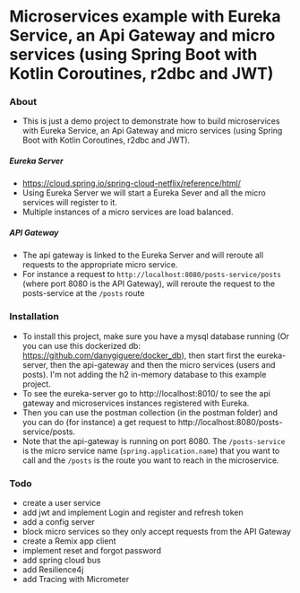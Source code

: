# Microservices example with Eureka Service, an Api Gateway and micro services (using Spring Boot with Kotlin Coroutines, r2dbc and JWT)

### About
- This is just a demo project to demonstrate how to build microservices with Eureka Service, an Api Gateway and micro services (using Spring Boot with Kotlin Coroutines, r2dbc and JWT).

##### Eureka Server
- https://cloud.spring.io/spring-cloud-netflix/reference/html/
- Using Eureka Server we will start a Eureka Sever and all the micro services will register to it.
- Multiple instances of a micro services are load balanced.

##### API Gateway
- The api gateway is linked to the Eureka Server and will reroute all requests to the appropriate micro service.
- For instance a request to `http://localhost:8080/posts-service/posts` (where port 8080 is the API Gateway), will reroute the request to the posts-service at the `/posts` route

### Installation
- To install this project, make sure you have a mysql database running (Or you can use this dockerized db: https://github.com/danygiguere/docker_db), then start first the  eureka-server, then the api-gateway and then the micro services (users and posts). I'm not adding the h2 in-memory database to this example project.
- To see the eureka-server go to http://localhost:8010/ to see the api gateway and microservices instances registered with Eureka.
- Then you can use the postman collection (in the postman folder) and you can do (for instance) a get request to http://localhost:8080/posts-service/posts.
- Note that the api-gateway is running on port 8080. The `/posts-service` is the micro service name (`spring.application.name`) that you want to call and the `/posts` is the route you want to reach in the microservice.


### Todo
- create a user service
- add jwt and implement Login and register and refresh token
- add a config server
- block micro services so they only accept requests from the API Gateway
- create a Remix app client
- implement reset and forgot password
- add spring cloud bus
- add Resilience4j
- add Tracing with Micrometer
